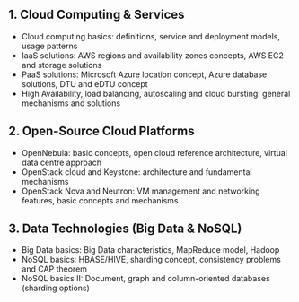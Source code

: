 ## 1. Cloud Computing & Services
- Cloud computing basics: definitions, service and deployment models, usage patterns  
- IaaS solutions: AWS regions and availability zones concepts, AWS EC2 and storage solutions  
- PaaS solutions: Microsoft Azure location concept, Azure database solutions, DTU and eDTU concept  
- High Availability, load balancing, autoscaling and cloud bursting: general mechanisms and solutions  

## 2. Open-Source Cloud Platforms
- OpenNebula: basic concepts, open cloud reference architecture, virtual data centre approach  
- OpenStack cloud and Keystone: architecture and fundamental mechanisms  
- OpenStack Nova and Neutron: VM management and networking features, basic concepts and mechanisms  

## 3. Data Technologies (Big Data & NoSQL)
- Big Data basics: Big Data characteristics, MapReduce model, Hadoop  
- NoSQL basics: HBASE/HIVE, sharding concept, consistency problems and CAP theorem  
- NoSQL basics II: Document, graph and column-oriented databases (sharding options)
